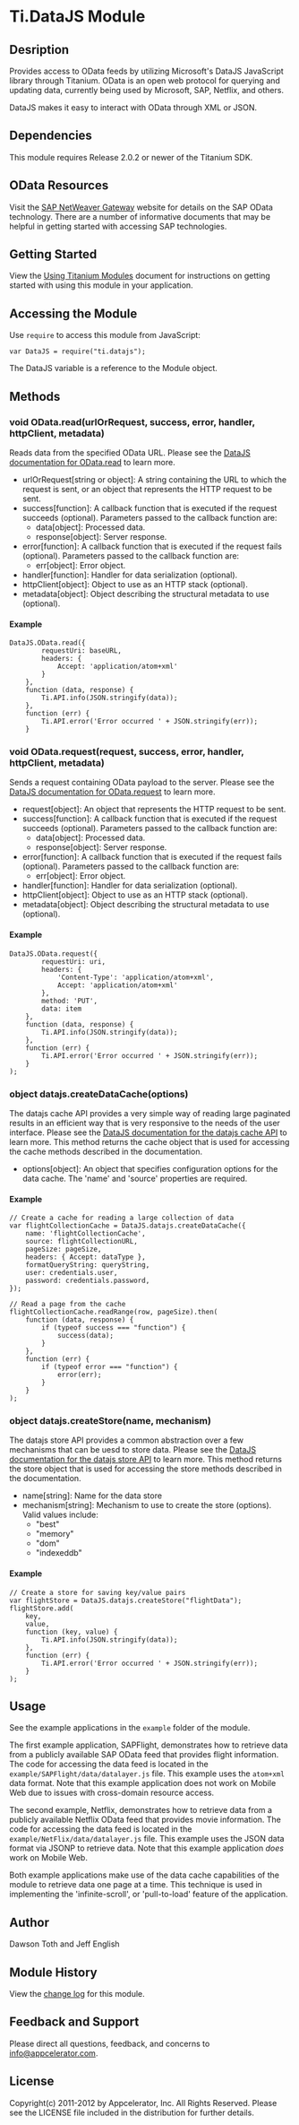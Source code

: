 # Ti.DataJS Module

## Desription

Provides access to OData feeds by utilizing Microsoft's DataJS JavaScript library through Titanium. OData is an 
open web protocol for querying and updating data, currently being used by Microsoft, SAP, Netflix, and others.

DataJS makes it easy to interact with OData through XML or JSON.

## Dependencies

This module requires Release 2.0.2 or newer of the Titanium SDK.

## OData Resources

Visit the [SAP NetWeaver Gateway][sapnetweavergateway] website for details on the SAP OData technology. There are a number
of informative documents that may be helpful in getting started with accessing SAP technologies.

## Getting Started

View the [Using Titanium Modules](http://docs.appcelerator.com/titanium/2.0/#!/guide/Using_Titanium_Modules) document for instructions on getting
started with using this module in your application.

## Accessing the Module

Use `require` to access this module from JavaScript:

	var DataJS = require("ti.datajs");

The DataJS variable is a reference to the Module object.

## Methods

### void OData.read(urlOrRequest, success, error, handler, httpClient, metadata)
Reads data from the specified OData URL. Please see the [DataJS documentation for OData.read][datajsread] to learn more.

* urlOrRequest[string or object]: A string containing the URL to which the request is sent, or an object that represents the HTTP request to be sent.
* success[function]: A callback function that is executed if the request succeeds (optional). Parameters passed to the callback function are:
    * data[object]: Processed data.
    * response[object]: Server response.
* error[function]: A callback function that is executed if the request fails (optional). Parameters passed to the callback function are:
    * err[object]: Error object.
* handler[function]: Handler for data serialization (optional).
* httpClient[object]: Object to use as an HTTP stack (optional).
* metadata[object]: Object describing the structural metadata to use (optional).

#### Example
    DataJS.OData.read({
            requestUri: baseURL,
            headers: {
                Accept: 'application/atom+xml'
            }
        },
        function (data, response) {
            Ti.API.info(JSON.stringify(data));
        },
        function (err) {
            Ti.API.error('Error occurred ' + JSON.stringify(err));
        }

### void OData.request(request, success, error, handler, httpClient, metadata)
Sends a request containing OData payload to the server. Please see the [DataJS documentation for OData.request][datajsrequest] to learn more.

* request[object]: An object that represents the HTTP request to be sent.
* success[function]: A callback function that is executed if the request succeeds (optional). Parameters passed to the callback function are:
    * data[object]: Processed data.
    * response[object]: Server response.
* error[function]: A callback function that is executed if the request fails (optional). Parameters passed to the callback function are:
    * err[object]: Error object.
* handler[function]: Handler for data serialization (optional).
* httpClient[object]: Object to use as an HTTP stack (optional).
* metadata[object]: Object describing the structural metadata to use (optional).

#### Example
    DataJS.OData.request({
            requestUri: uri,
            headers: {
                'Content-Type': 'application/atom+xml',
                Accept: 'application/atom+xml'
            },
            method: 'PUT',
            data: item
        },
        function (data, response) {
            Ti.API.info(JSON.stringify(data));
        },
        function (err) {
            Ti.API.error('Error occurred ' + JSON.stringify(err));
        }
    );

### object datajs.createDataCache(options)
The datajs cache API provides a very simple way of reading large paginated results in an efficient way that is very responsive
to the needs of the user interface. Please see the [DataJS documentation for the datajs cache API][datajsdatacache] to learn more.
This method returns the cache object that is used for accessing the cache methods described in the documentation.

* options[object]: An object that specifies configuration options for the data cache. The 'name' and 'source' properties are required.

#### Example
    // Create a cache for reading a large collection of data
	var flightCollectionCache = DataJS.datajs.createDataCache({
		name: 'flightCollectionCache',
		source: flightCollectionURL,
		pageSize: pageSize,
		headers: { Accept: dataType },
		formatQueryString: queryString,
		user: credentials.user,
		password: credentials.password,
	});

	// Read a page from the cache
    flightCollectionCache.readRange(row, pageSize).then(
        function (data, response) {
            if (typeof success === "function") {
                success(data);
            }
        },
        function (err) {
            if (typeof error === "function") {
                error(err);
            }
        }
    );

### object datajs.createStore(name, mechanism)
The datajs store API provides a common abstraction over a few mechanisms that can be uesd to store data. Please see the
[DataJS documentation for the datajs store API][datajsdatastore] to learn more.
This method returns the store object that is used for accessing the store methods described in the documentation.

* name[string]: Name for the data store
* mechanism[string]: Mechanism to use to create the store (options). Valid values include:
    * "best"
    * "memory"
    * "dom"
    * "indexeddb"

#### Example
    // Create a store for saving key/value pairs
    var flightStore = DataJS.datajs.createStore("flightData");
    flightStore.add(
        key,
        value,
        function (key, value) {
            Ti.API.info(JSON.stringify(data));
        },
        function (err) {
            Ti.API.error('Error occurred ' + JSON.stringify(err));
        }
    );

## Usage
See the example applications in the `example` folder of the module.

The first example application, SAPFlight, demonstrates how to retrieve data from a publicly available 
SAP OData feed that provides flight information.  The code for accessing the data feed is located in
the `example/SAPFlight/data/datalayer.js` file. This example uses the `atom+xml` data format.
Note that this example application does not work on Mobile Web due to issues with cross-domain resource access.

The second example, Netflix, demonstrates how to retrieve data from 
a publicly available Netflix OData feed that provides movie information.
The code for accessing the data feed is located in the
`example/NetFlix/data/datalayer.js` file. This example uses the JSON data format via JSONP to retrieve data.
Note that this example application _does_ work on Mobile Web.

Both example applications make use of the data cache capabilities of the module to retrieve data one page at a time. This
technique is used in implementing the 'infinite-scroll', or 'pull-to-load' feature of the application.

## Author

Dawson Toth and Jeff English

## Module History

View the [change log](changelog.html) for this module.

## Feedback and Support

Please direct all questions, feedback, and concerns to [info@appcelerator.com](mailto:info@appcelerator.com?subject=Ti.DataJS%20Module).

## License

Copyright(c) 2011-2012 by Appcelerator, Inc. All Rights Reserved. Please see the LICENSE file included in the distribution for further details.

[datajs]: http://datajs.codeplex.com/
[datajsread]: http://datajs.codeplex.com/wikipage?title=datajs%20OData%20API#OData.read
[datajsrequest]: http://datajs.codeplex.com/wikipage?title=datajs%20OData%20API#OData.request
[datajsdatacache]: http://datajs.codeplex.com/wikipage?title=datajs%20cache%20API
[datajsdatastore]: http://datajs.codeplex.com/wikipage?title=datajs%20store%20API
[sapnetweavergateway]: http://scn.sap.com/community/netweaver-gateway